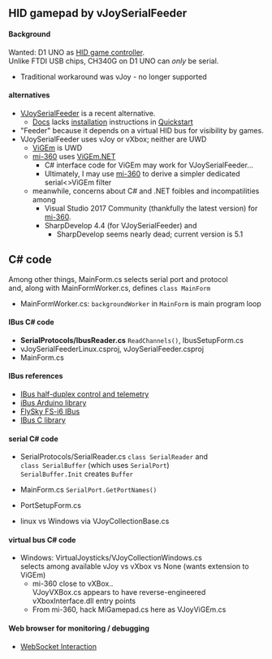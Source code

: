 
    
## HID gamepad by vJoySerialFeeder

#### Background
Wanted: D1 UNO as [HID game controller](../Windows/HID).  
Unlike FTDI USB chips, CH340G on D1 UNO can *only* be serial.
* Traditional workaround was vJoy - no longer supported
#### alternatives
* [VJoySerialFeeder](https://github.com/Cleric-K/vJoySerialFeeder) is a recent alternative.
  * [Docs](https://github.com/Cleric-K/vJoySerialFeeder/tree/master/Docs) lacks [installation](vJoySFinstall) instructions in [Quickstart](https://github.com/Cleric-K/vJoySerialFeeder/blob/master/Docs/Quickstart.md)
* "Feeder" because it depends on a virtual HID bus for visibility by games.
* VJoySerialFeeder uses vJoy or vXbox; neither are UWD
  * [ViGEm](https://github.com/ViGEm) is UWD
  * [mi-360](https://github.com/dancol90/mi-360) uses [ViGEm.NET](https://github.com/ViGEm/ViGEm.NET)
    * C# interface code for ViGEm may work for VJoySerialFeeder...
    * Ultimately, I may use [mi-360](mi360) to derive a simpler dedicated serial<>ViGEm filter
  * meanwhile, concerns about C# and .NET foibles and incompatilities among
    * Visual Studio 2017 Community (thankfully the latest version) for [mi-360](mi360).
    * SharpDevelop 4.4 (for VJoySerialFeeder) and
      * SharpDevelop seems nearly dead; current version is 5.1

## C# code
  Among other things, MainForm.cs selects serial port and protocol  
  and, along with MainFormWorker.cs, defines `class MainForm`
* MainFormWorker.cs:  `backgroundWorker` in `MainForm` is main program loop  

#### IBus C# code
* __SerialProtocols/IbusReader.cs__ `ReadChannels()`, IbusSetupForm.cs
* vJoySerialFeederLinux.csproj, vJoySerialFeeder.csproj
* MainForm.cs

#### IBus references
* [IBus half-duplex control and telemetry](https://github.com/betaflight/betaflight/wiki/Single-wire-FlySky-(IBus)-telemetry)
* [iBus Arduino library](https://github.com/aanon4/FlySkyIBus)
* [FlySky FS-i6 IBus](https://basejunction.wordpress.com/2015/08/23/en-flysky-i6-14-channels-part1/)
* [IBus C library](https://github.com/33d/ibus-library)

#### serial C# code
* SerialProtocols/SerialReader.cs `class SerialReader` and  
  `class SerialBuffer` (which uses `SerialPort`)  
  `SerialBuffer.Init` creates `Buffer`
* MainForm.cs `SerialPort.GetPortNames()`  
* PortSetupForm.cs
  
  
* linux vs Windows via VJoyCollectionBase.cs


#### virtual bus C# code
  * Windows: VirtualJoysticks/VJoyCollectionWindows.cs  
    selects among available vJoy vs vXbox vs None (wants extension to ViGEm)
    * mi-360 close to vXBox..  
      VJoyVXBox.cs appears to have reverse-engineered vXboxInterface.dll entry points
    * From mi-360, hack MiGamepad.cs here as VJoyViGEm.cs

#### Web browser for monitoring / debugging
*  [WebSocket Interaction](https://github.com/Cleric-K/vJoySerialFeeder/blob/master/Docs/WebSocket.md)
